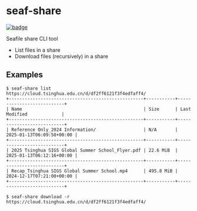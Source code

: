 # seaf-share

[![badge](https://ci.codeberg.org/api/badges/14311/status.svg)](https://ci.codeberg.org/repos/14311)

Seafile share CLI tool

* List files in a share
* Download files (recursively) in a share

## Examples

```console
$ seaf-share list https://cloud.tsinghua.edu.cn/d/df2ff6121f3f4edfaff4/
+---------------------------------------------------+-----------+---------------------------+
| Name                                              | Size      | Last Modified             |
+---------------------------------------------------+-----------+---------------------------+
| Reference Only_2024 Information/                  | N/A       | 2025-01-13T06:09:58+00:00 |
+---------------------------------------------------+-----------+---------------------------+
| 2025 Tsinghua SIGS Global Summer School_Flyer.pdf | 22.6 MiB  | 2025-01-13T06:12:16+00:00 |
+---------------------------------------------------+-----------+---------------------------+
| Recap_Tsinghua SIGS Global Summer School.mp4      | 495.8 MiB | 2024-12-17T07:21:00+00:00 |
+---------------------------------------------------+-----------+---------------------------+
```


```console
$ seaf-share download -r https://cloud.tsinghua.edu.cn/d/df2ff6121f3f4edfaff4/
```
